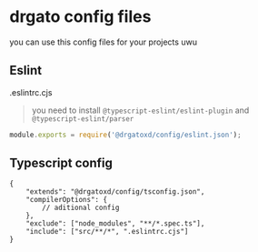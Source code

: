 # drgato config files

you can use this config files for your projects uwu

## Eslint

.eslintrc.cjs

> you need to install `@typescript-eslint/eslint-plugin` and `@typescript-eslint/parser`

```js
module.exports = require('@drgatoxd/config/eslint.json');
```

## Typescript config

```jsonc
{
	"extends": "@drgatoxd/config/tsconfig.json",
	"compilerOptions": {
		// aditional config
	},
	"exclude": ["node_modules", "**/*.spec.ts"],
	"include": ["src/**/*", ".eslintrc.cjs"]
}
```
